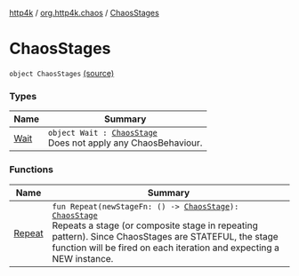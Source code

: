 [http4k](../../index.md) / [org.http4k.chaos](../index.md) / [ChaosStages](./index.md)

# ChaosStages

`object ChaosStages` [(source)](https://github.com/http4k/http4k/blob/master/http4k-testing-chaos/src/main/kotlin/org/http4k/chaos/ChaosStages.kt#L59)

### Types

| Name | Summary |
|---|---|
| [Wait](-wait/index.md) | `object Wait : `[`ChaosStage`](../-chaos-stage.md)<br>Does not apply any ChaosBehaviour. |

### Functions

| Name | Summary |
|---|---|
| [Repeat](-repeat.md) | `fun Repeat(newStageFn: () -> `[`ChaosStage`](../-chaos-stage.md)`): `[`ChaosStage`](../-chaos-stage.md)<br>Repeats a stage (or composite stage in repeating pattern). Since ChaosStages are STATEFUL, the stage function will be fired on each iteration and expecting a NEW instance. |

